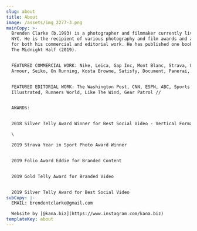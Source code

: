 ```yaml
---
slug: about
title: About
image: /assets/img_2277-3.png
mainCopy: >-
  Brenden Clarke (b.1993) is a photographer and filmmaker currently living in
  NYC. He is the recipient of various photography and film awards and accolades
  for both his commercial and editorial work. He has published one book, Above
  The Midnight Half (2019).


  FEATURED COMMERCIAL WORK: Nike, Leica, Gap Inc, Mont Blanc, Strava, Under
  Armour, Seiko, On Running, Kosta Browne, Satisfy, Document, Panerai, Olukai //


  FEATURED EDITORIAL WORK: The Washington Post, CNN, ESPN, ABC, Sports
  Illustrated, Runners World, Like The Wind, Gear Patrol //


  AWARDS:


  2018 Silver Telly Award Winner for Best Social Video - Vertical Format\

  \

  2019 Strava Year in Sport Photo Award Winner


  2019 Folio Award Eddie for Branded Content


  2019 Gold Telly Award for Branded Video


  2019 Silver Telly Award for Best Social Video
subCopy: |-
  EMAIL: brendentclarke@gmail.com

  Website by [@kana.biz](https://www.instagram.com/kana.biz)
templateKey: about
---
```

